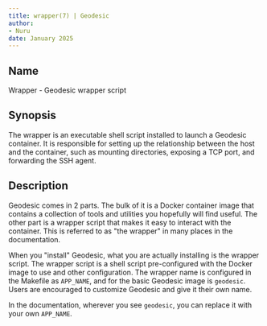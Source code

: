 ```yaml
---
title: wrapper(7) | Geodesic
author:
- Nuru
date: January 2025
---
```



## Name

  Wrapper - Geodesic wrapper script

## Synopsis

The wrapper is an executable shell script installed to launch a Geodesic container.
It is responsible for setting up the relationship between the host and the container,
such as mounting directories, exposing a TCP port, and forwarding the SSH agent.

## Description

Geodesic comes in 2 parts. The bulk of it is a Docker container image that contains a collection of tools and utilities
you hopefully will find useful. The other part is a wrapper script that makes it easy to interact with the container.
This is referred to as "the wrapper" in many places in the documentation.

When you "install" Geodesic, what you are actually installing is the wrapper script. The wrapper script is a shell script
pre-configured with the Docker image to use and other configuration. The wrapper name is configured 
in the Makefile as `APP_NAME`, and for the basic Geodesic image is `geodesic`. Users are encouraged
to customize Geodesic and give it their own name. 

In the documentation, wherever you see `geodesic`, you can replace it with your own `APP_NAME`.
